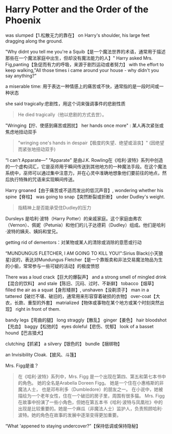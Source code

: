 


# Harry Potter and the Order of the Phoenix

was slumped【1.松散无力的靠在】 on Harry's shoulder, his large feet dragging along the ground.

"Why didnt you tell me you're a Squib【是一个魔法世界的术语，通常用于描述那些在一个魔法家庭中出生，但却没有魔法能力的人】" Harry asked Mrs. Fig,panting【急促而有力的呼吸，来源于剧烈运动或者努力】 with the effort to keep walking,"All those times i came around your house - why didn't you say anything?"

a miserable time: 用于表达一种情感上的痛苦或不快，通常指的是一段时间或一种状态



she said tragically:悲剧性，用这个词来强调事件的悲剧性质
> He died tragically（他以悲剧的方式去世）。

"Wringing【拧、使感到痛苦或困扰】 her hands once more" : 某人再次紧张或焦虑地扭动双手
> "wringing one's hands in despair【极度的失望、绝望或沮丧】" (因绝望而紧张地扭动双手)

“I can't Apparate—”
"Apparate" 是由J.K. Rowling在《哈利·波特》系列中创造的一个虚构词汇，它是巫师用于瞬间传送到其他地方的一种魔法手段。在这个魔法系统中，巫师可以通过集中注意力，并在心灵中准确地想象他们要前往的地点，然后执行特殊的咒语来实现瞬间传送。

Harry groaned【由于痛苦或不适而发出的低沉声音】, wondering whether his spine【脊柱】 was going to snap【突然断裂或折断】 under Dudley's weight.
> 指精神上是否能承受住Dudley的压力

Dursleys 是哈利·波特（Harry Potter）的亲戚家庭。这个家庭由弗农（Vernon）、佩妮（Petunia）和他们的儿子达德莉（Dudley）组成。他们是哈利·波特的姨夫、姨妈和堂兄。

getting rid of dementors：对某物或某人的清除或消除的意愿或行动

“MUNDUNGUS FLETCHER, I AM GOING TO KILL YOU!":Sirius Black(小天狼星)说的，表达对Mundungus Fletcher【是一个靠贩卖和非法交易魔法物品为生的小偷，常常参与一些可疑的活动】的极度愤怒

There was a loud crack【巨大的爆裂声】 and a strong smell of mingled drink【混合的饮料】 and stale【陈旧、沉闷、过时、不新鲜】 tobacco【烟草】 filled the air as a squat【身形矮胖】, unshaven【没剃须子】 man in a tattered【破烂不堪、破旧的，通常用来形容穿着破损的衣物】 over-coat【大衣，长款、重型的外套】 matrialized【物体或事物在某个地方或某个时刻突然出现】 right in front of them. 

bandy legs【弯曲的腿】
long straggly【散乱】 ginger【姜色】 hair
bloodshot【充血】 baggy【松弛的】 eyes
doleful【悲伤、忧郁】 look of a basset hound【巴吉猎犬】

clutching【抓紧】 a silvery【银色的】 bundle【捆绑物】

an Invisibility Cloak.【披风、斗篷】

Mrs. Figg是谁？
> 在《哈利·波特》系列中，Mrs. Figg 是一个出现在第四、第五和第七本书中的角色。
> 她的全名是Arabella Doreen Figg。
> 她是一个住在小惠格斯的非魔法人士，
> 也是邓布利多（Dumbledore）的朋友之一。
> 在小说中，她被描绘为一个老年女性，住在一个破旧的房子里，周围有很多猫。
> Mrs. Figg 在故事中扮演了一些小角色，但她在第五本书《哈利·波特与凤凰社》中的出现是比较重要的。她是一个麻瓜（非魔法人士）监护人，负责照顾哈利·波特。她的角色在故事的发展中逐渐变得更加重要。

“What 'appened to staying undercover?”【保持低调或保持隐秘】
